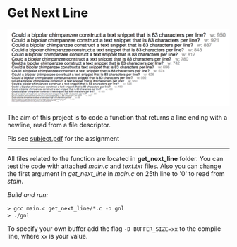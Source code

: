 # Get Next Line 
<img src="logo.png" alt="logo"/><br/>

The aim of this project is to code a function that returns a line ending with a newline, read from a file descriptor.

Pls see <a href="./subject.pdf">subject.pdf</a> for the assignment<br/>

------------

All files related to the function are located in **get_next_line** folder.
You can test the code with attached *main.c* and *text.txt* files. Also you can change the first argument in *get_next_line* in *main.c* on 25th line to '0' to read from *stdin*.  <br/>

*Build and run:*
```
> gcc main.c get_next_line/*.c -o gnl
> ./gnl
```

To specify your own buffer add the flag `-D BUFFER_SIZE=xx` to the compile line, where `xx` is your value.
